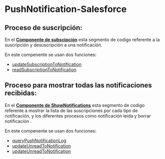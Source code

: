 # PushNotification-Salesforce

## Proceso de suscripción: 
En el **[Componente de subscipción](https://github.com/AllanTorresBass/PushNotification-Salesforce/blob/main/components/SubscriptionNotification.js)** esta segmento de codigo referente a la suscripción y desuscripción a una notificación. 
  
  En este compenente se usan dos funciones: 
- [updateSubscriptionToNotification](https://github.com/AllanTorresBass/PushNotification-Salesforce/blob/main/functions/updateSubscriptionToNotifications.js)
- [readSubscriptionToNotification](https://github.com/AllanTorresBass/PushNotification-Salesforce/blob/main/functions/readSubscriptionToNotification.js)

## Proceso para mostrar todas las notificaciones recibidas: 
En el **[Componente de ShowNotifications](https://github.com/AllanTorresBass/PushNotification-Salesforce/blob/main/components/SubscriptionNotification.js)** esta segmento de codigo referente a mostrar la lista de las suscripciones por cada tipo de notificación, y los diferentes procesos como notificación leida y borrar notificación . 
  
  En este compenente se usan dos funciones: 
- [queryPushNotificationLog](https://github.com/AllanTorresBass/PushNotification-Salesforce/blob/main/functions/updateSubscriptionToNotifications.js)
- [updateUnreadToNotification](https://github.com/AllanTorresBass/PushNotification-Salesforce/blob/main/functions/readSubscriptionToNotification.js)
- [updateUnreadToNotification](https://github.com/AllanTorresBass/PushNotification-Salesforce/blob/main/functions/updateDeletedToNotification.js)

